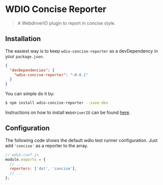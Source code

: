 WDIO Concise Reporter
=====================

> A WebdriverIO plugin to report in concise style.

## Installation

The easiest way is to keep `wdio-concise-reporter` as a devDependency in your `package.json`.

```json
{
  "devDependencies": {
    "wdio-concise-reporter": "~0.0.1"
  }
}
```

You can simple do it by:

```sh
$ npm install wdio-concise-reporter --save-dev
```

Instructions on how to install `WebdriverIO` can be found [here](http://webdriver.io/docs/gettingstarted.html).

## Configuration

The following code shows the default wdio test runner configuration. Just add `'concise'` as a reporter
to the array.

```js
// wdio.conf.js
module.exports = {
  // ...
  reporters: ['dot', 'concise'],
  // ...
};
```
